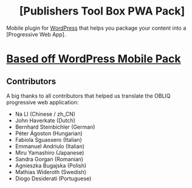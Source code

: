 <div align="center">

# [Publishers Tool Box PWA Pack]

</div>

Mobile plugin for [WordPress](https://wordpress.org/) that helps you package your content into a [Progressive Web App].

# [Based off WordPress Mobile Pack](https://wpmobilepack.com)


<h2>Contributors</h2> 

A big thanks to all contributors that helped us translate the OBLIQ progressive web application:

* Na LI (Chinese / zh_CN)
* John Haverkate (Dutch)
* Bernhard Steinbichler (German)
* Péter Ágoston (Hungarian)
* Fabiola Sguassero (Italian)
* Emmanuel Andriulo (Italian)
* Miru Yamashiro (Japanese)
* Sandra Gorgan (Romanian)
* Agnieszka Bugajska (Polish)
* Mathias Wideroth (Swedish)
* Diogo Desiderati (Portuguese)
